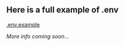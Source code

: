 <h2>Here is a full example of .env</h4>

[.env.example](https://github.com/etidbury/tpl-api-helpers/blob/master/config/.env.example)

*More info coming soon...*